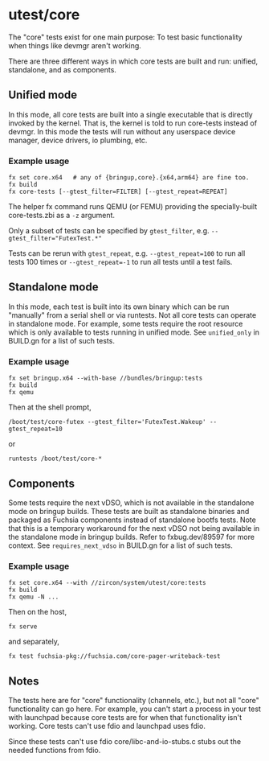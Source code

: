 # utest/core

The "core" tests exist for one main purpose:
To test basic functionality when things like devmgr aren't working.

There are three different ways in which core tests are built and run:
unified, standalone, and as components.

## Unified mode

In this mode, all core tests are built into a single executable that
is directly invoked by the kernel. That is, the kernel is told to run
core-tests instead of devmgr.  In this mode the tests will run without
any userspace device manager, device drivers, io plumbing, etc.

### Example usage

```
fx set core.x64   # any of {bringup,core}.{x64,arm64} are fine too.
fx build
fx core-tests [--gtest_filter=FILTER] [--gtest_repeat=REPEAT]
```

The helper fx command runs QEMU (or FEMU) providing the
specially-built core-tests.zbi as a `-z` argument.

Only a subset of tests can be specified by `gtest_filter`, e.g.
`--gtest_filter="FutexTest.*"`

Tests can be rerun with `gtest_repeat`, e.g.
`--gtest_repeat=100` to run all tests 100 times or
`--gtest_repeat=-1` to run all tests until a test fails.

## Standalone mode

In this mode, each test is built into its own binary which can be run
"manually" from a serial shell or via runtests.  Not all core tests
can operate in standalone mode.  For example, some tests require the
root resource which is only available to tests running in unified
mode.  See `unified_only` in BUILD.gn for a list of such tests.

### Example usage

```
fx set bringup.x64 --with-base //bundles/bringup:tests
fx build
fx qemu
```

Then at the shell prompt,

```
/boot/test/core-futex --gtest_filter='FutexTest.Wakeup' --gtest_repeat=10
```

or

```
runtests /boot/test/core-*
```

## Components

Some tests require the next vDSO, which is not available in the
standalone mode on bringup builds. These tests are built as standalone
binaries and packaged as Fuchsia components instead of standalone bootfs
tests. Note that this is a temporary workaround for the next vDSO not
being available in the standalone mode in bringup builds. Refer to
fxbug.dev/89597 for more context. See `requires_next_vdso` in BUILD.gn
for a list of such tests.

### Example usage

```
fx set core.x64 --with //zircon/system/utest/core:tests
fx build
fx qemu -N ...
```

Then on the host,

```
fx serve
```

and separately,

```
fx test fuchsia-pkg://fuchsia.com/core-pager-writeback-test
```

## Notes

The tests here are for "core" functionality (channels, etc.), but
not all "core" functionality can go here.  For example, you can't
start a process in your test with launchpad because core tests are for
when that functionality isn't working.  Core tests can't use fdio and
launchpad uses fdio.

Since these tests can't use fdio core/libc-and-io-stubs.c stubs out the needed
functions from fdio.
